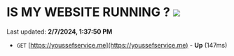 # IS MY WEBSITE RUNNING ? [![](https://img.shields.io/static/v1?label=Sponsor&message=%E2%9D%A4&logo=GitHub&color=%23fe8e86)](https://github.com/sponsors/<username>)

Last updated: **2/7/2024, 1:37:50 PM**

- `GET` [https://youssefservice.me](https://youssefservice.me) - **Up** (147ms)
